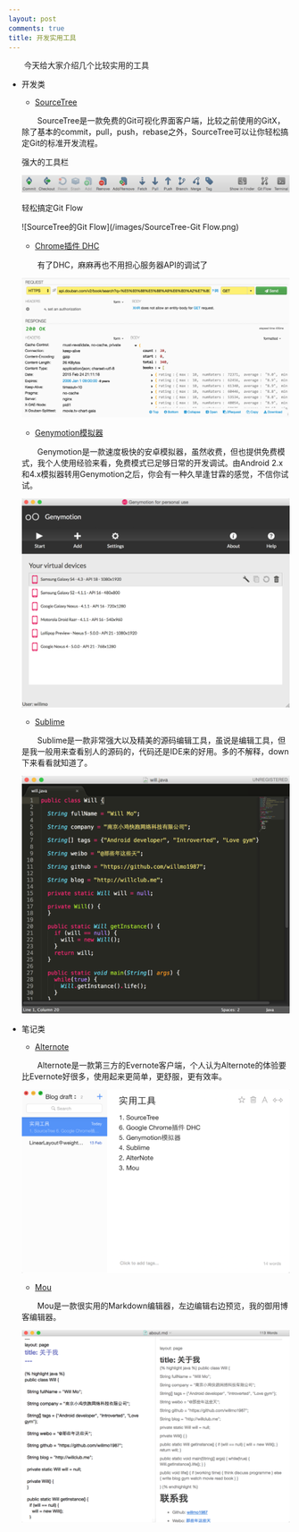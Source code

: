 ```yaml
---
layout: post
comments: true
title: 开发实用工具
---
```


&emsp;&emsp;今天给大家介绍几个比较实用的工具

* 开发类

  * [SourceTree](http://www.sourcetreeapp.com/)
  
  &emsp;&emsp;SourceTree是一款免费的Git可视化界面客户端，比较之前使用的GitX，除了基本的commit，pull，push，rebase之外，SourceTree可以让你轻松搞定Git的标准开发流程。
  
  强大的工具栏
  
  ![SourceTree工具栏](/images/SourceTree-tools.png)
  
  轻松搞定Git Flow
  
  ![SourceTree的Git Flow](/images/SourceTree-Git Flow.png)  

  * [Chrome插件 DHC](https://chrome.google.com/webstore/search/DHC?utm_source=chrome-ntp-icon)
  
  &emsp;&emsp;有了DHC，麻麻再也不用担心服务器API的调试了
  
  ![Chrome DHC](/images/Chrome-DHC.png)
  
  * [Genymotion模拟器](http://www.genymotion.net/)

  &emsp;&emsp;Genymotion是一款速度极快的安卓模拟器，虽然收费，但也提供免费模式，我个人使用经验来看，免费模式已足够日常的开发调试。由Android 2.x和4.x模拟器转用Genymotion之后，你会有一种久旱逢甘霖的感觉，不信你试试。
  
  ![Genymotion模拟器](/images/Genymotion-emulator.png)
  
  * [Sublime](http://www.sublimetext.com/)

  &emsp;&emsp;Sublime是一款非常强大以及精美的源码编辑工具，虽说是编辑工具，但是我一般用来查看别人的源码的，代码还是IDE来的好用。多的不解释，down下来看看就知道了。
  
  ![Sublime](/images/Sublime.png)
  
* 笔记类
  
  * [Alternote](http://alternoteapp.com/)

  &emsp;&emsp;Alternote是一款第三方的Evernote客户端，个人认为Alternote的体验要比Evernote好很多，使用起来更简单，更舒服，更有效率。
  
  ![Alternote](/images/Alternote.png)
  
  * [Mou](http://25.io/mou/)

  &emsp;&emsp;Mou是一款很实用的Markdown编辑器，左边编辑右边预览，我的御用博客编辑器。
  
  ![Mou](/images/Mou.png)
 
 
  
  
  
  
  



